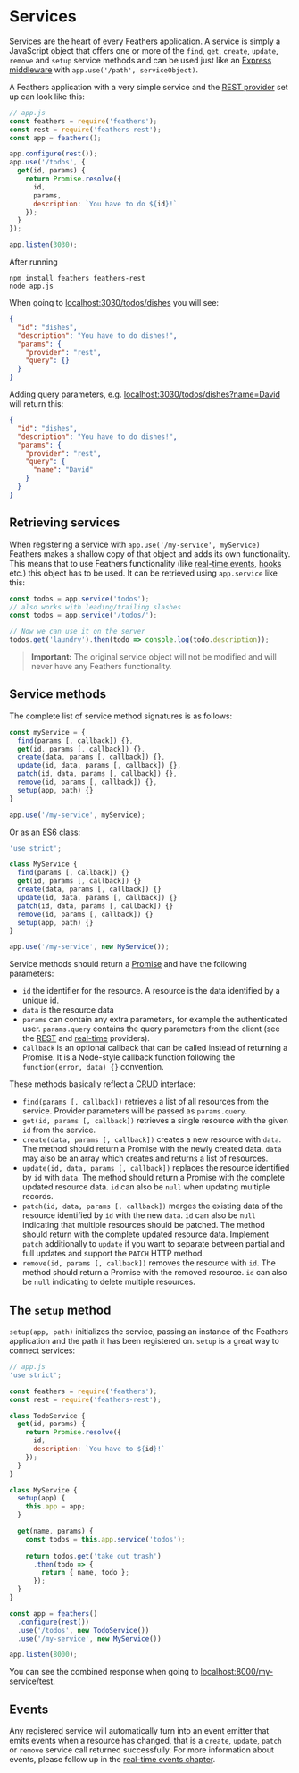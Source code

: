 # Services

Services are the heart of every Feathers application. A service is simply a JavaScript object that offers one or more of the `find`, `get`, `create`, `update`, `remove` and `setup` service methods and can be used just like an [Express middleware](http://expressjs.com/en/guide/using-middleware.html) with `app.use('/path', serviceObject)`.

A Feathers application with a very simple service and the [REST provider](../rest/readme.md) set up can look like this:

```js
// app.js
const feathers = require('feathers');
const rest = require('feathers-rest');
const app = feathers();

app.configure(rest());
app.use('/todos', {
  get(id, params) {
    return Promise.resolve({
      id,
      params,
      description: `You have to do ${id}!`
    });
  }
});

app.listen(3030);
```

After running

```
npm install feathers feathers-rest
node app.js
```

When going to [localhost:3030/todos/dishes](http://localhost:3030/todos/dishes) you will see:

```json
{
  "id": "dishes",
  "description": "You have to do dishes!",
  "params": {
    "provider": "rest",
    "query": {}
  }
}
```

Adding query parameters, e.g. [localhost:3030/todos/dishes?name=David](http://localhost:3030/todos/dishes?name=David) will return this:

```json
{
  "id": "dishes",
  "description": "You have to do dishes!",
  "params": {
    "provider": "rest",
    "query": {
      "name": "David"
    }
  }
}
```

## Retrieving services

When registering a service with `app.use('/my-service', myService)` Feathers makes a shallow copy of that object and adds its own functionality. This means that to use Feathers functionality (like [real-time events](../real-time/readme.md), [hooks](../hooks/readme.md) etc.) this object has to be used. It can be retrieved using `app.service` like this:

```js
const todos = app.service('todos');
// also works with leading/trailing slashes
const todos = app.service('/todos/');

// Now we can use it on the server
todos.get('laundry').then(todo => console.log(todo.description));
```

> __Important:__ The original service object will not be modified and will never have any Feathers functionality.

## Service methods

The complete list of service method signatures is as follows:

```js
const myService = {
  find(params [, callback]) {},
  get(id, params [, callback]) {},
  create(data, params [, callback]) {},
  update(id, data, params [, callback]) {},
  patch(id, data, params [, callback]) {},
  remove(id, params [, callback]) {},
  setup(app, path) {}
}

app.use('/my-service', myService);
```

Or as an [ES6 class](https://developer.mozilla.org/en/docs/Web/JavaScript/Reference/Classes):

```js
'use strict';

class MyService {
  find(params [, callback]) {}
  get(id, params [, callback]) {}
  create(data, params [, callback]) {}
  update(id, data, params [, callback]) {}
  patch(id, data, params [, callback]) {}
  remove(id, params [, callback]) {}
  setup(app, path) {}
}

app.use('/my-service', new MyService());
```

Service methods should return a [Promise](https://developer.mozilla.org/en-US/docs/Web/JavaScript/Reference/Global_Objects/Promise) and have the following parameters:

- `id` the identifier for the resource. A resource is the data identified by a unique id.
- `data` is the resource data
- `params` can contain any extra parameters, for example the authenticated user. `params.query` contains the query parameters from the client (see the [REST](../rest/readme.md) and [real-time](../real-time/readme.md) providers).
- `callback` is an optional callback that can be called instead of returning a Promise. It is a Node-style callback function following the `function(error, data) {}` convention.

These methods basically reflect a [CRUD](https://en.wikipedia.org/wiki/Create,_read,_update_and_delete) interface:

- `find(params [, callback])` retrieves a list of all resources from the service. Provider parameters will be passed as `params.query`.
- `get(id, params [, callback])` retrieves a single resource with the given `id` from the service.
- `create(data, params [, callback])` creates a new resource with `data`. The method should return a Promise with the newly created data. `data` may also be an array which creates and returns a list of resources.
- `update(id, data, params [, callback])` replaces the resource identified by `id` with `data`. The method should return a Promise with the complete updated resource data. `id` can also be `null` when updating multiple records.
- `patch(id, data, params [, callback])` merges the existing data of the resource identified by `id` with the new `data`. `id` can also be `null` indicating that multiple resources should be patched. The method should return with the complete updated resource data. Implement `patch` additionally to `update` if you want to separate between partial and full updates and support the `PATCH` HTTP method.
- `remove(id, params [, callback])` removes the resource with `id`. The method should return a Promise with the removed resource. `id` can also be `null` indicating to delete multiple resources.

## The `setup` method

`setup(app, path)` initializes the service, passing an instance of the Feathers application and the path it has been registered on. `setup` is a great way to connect services:

```js
// app.js
'use strict';

const feathers = require('feathers');
const rest = require('feathers-rest');

class TodoService {
  get(id, params) {
    return Promise.resolve({
      id,
      description: `You have to ${id}!`
    });
  }
}

class MyService {
  setup(app) {
    this.app = app;
  }

  get(name, params) {
    const todos = this.app.service('todos');
    
    return todos.get('take out trash')
      .then(todo => {
        return { name, todo };
      });
  }
}

const app = feathers()
  .configure(rest())
  .use('/todos', new TodoService())
  .use('/my-service', new MyService())

app.listen(8000);
```

You can see the combined response when going to [localhost:8000/my-service/test](http://localhost:8000/my-service/test).

## Events

Any registered service will automatically turn into an event emitter that emits events when a resource has changed, that is a `create`, `update`, `patch` or `remove` service call returned successfully. For more information about events, please follow up in the [real-time events chapter](../real-time/events.md).
